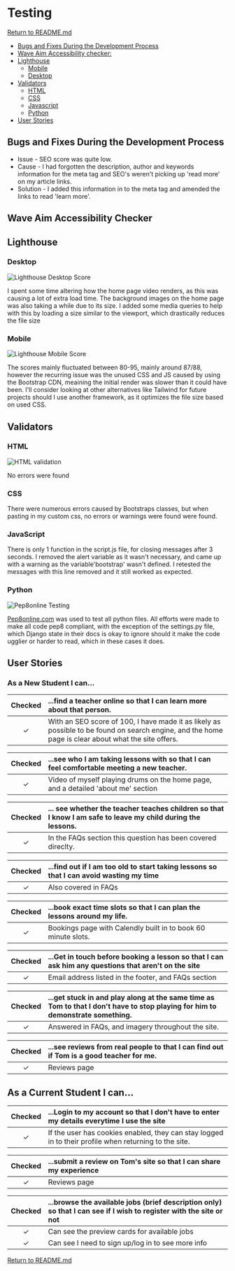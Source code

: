 # Testing

[Return to README.md](README.md)

- [Bugs and Fixes During the Development Process](#bugs-and-fixes-during-the-development-process)
- [Wave Aim Accessibility checker:](#wave-aim-accessibility-checker)
- [Lighthouse](#lighthouse)
  - [Mobile](#mobile)
  - [Desktop](#desktop)
- [Validators](#validators)
  - [HTML](#html)
  - [CSS](#css)
  - [Javascript](#javascript)
  - [Python](#python)
- [User Stories](#user-stories)

## Bugs and Fixes During the Development Process

- Issue - SEO score was quite low.
- Cause - I had forgotten the description, author and keywords information for the meta tag and SEO's weren't picking up 'read more' on my article links.
- Solution - I added this information in to the meta tag and amended the links to read 'learn more'.

## Wave Aim Accessibility Checker

## Lighthouse

### Desktop

![Lighthouse Desktop Score](readme-content/testing/testing-lighthouse-desktop.png)

I spent some time altering how the home page video renders, as this was causing a lot of extra load time. The background images on the home page was also taking a while due to its size. I added some media queries to help with this by loading a size similar to the viewport, which drastically reduces the file size

### Mobile

![Lighthouse Mobile Score](readme-content/testing/testing-lighthouse-mobile.png)

The scores mainly fluctuated between 80-95, mainly around 87/88, however the recurring issue was the unused CSS and JS caused by using the Bootstrap CDN, meaining the initial render was slower than it could have been. I'll consider looking at other alternatives like Tailwind for future projects should I use another framework, as it optimizes the file size based on used CSS.

## Validators

### HTML

![HTML validation](readme-content/testing/testing-html.png)

No errors were found

### CSS

There were numerous errors caused by Bootstraps classes, but when pasting in my custom css, no errors or warnings were found were found.

### JavaScript

There is only 1 function in the script.js file, for closing messages after 3 seconds. I removed the alert variable as it wasn't necessary, and came up with a warning as the variable'bootstrap' wasn't defined. I retested the messages with this line removed and it still worked as expected.

### Python

![Pep8online Testing]()

[Pep8online.com](http://pep8online.com) was used to test all python files. All efforts were made to make all code pep8 compliant, with the exception of the settings.py file, which Django state in their docs is okay to ignore should it make the code ugglier or harder to read, which in these cases it does.

## User Stories

### As a **New Student** I can...

| Checked | ...**find a teacher online** so that **I can learn more about that person.**                                                                        |
| :-----: | :-------------------------------------------------------------------------------------------------------------------------------------------------- |
| &check; | With an SEO score of 100, I have made it as likely as possible to be found on search engine, and the home page is clear about what the site offers. |

| Checked | ...**see who I am taking lessons with** so that **I can feel comfortable meeting a new teacher.** |
| :-----: | :------------------------------------------------------------------------------------------------ |
| &check; | Video of myself playing drums on the home page, and a detailed 'about me' section                 |

| Checked | ... **see whether the teacher teaches children** so that **I know I am safe to leave my child during the lessons.** |
| :-----: | :------------------------------------------------------------------------------------------------------------------ |
| &check; | In the FAQs section this question has been covered direclty.                                                        |

| Checked | ...**find out if I am too old to start taking lessons** so that **I can avoid wasting my time** |
| :-----: | :---------------------------------------------------------------------------------------------- |
| &check; | Also covered in FAQs                                                                            |

| Checked | ...**book exact time slots** so that **I can plan the lessons around my life.** |
| :-----: | :------------------------------------------------------------------------------ |
| &check; | Bookings page with Calendly built in to book 60 minute slots.                   |

| Checked | ...**Get in touch before booking a lesson** so that **I can ask him any questions that aren't on the site** |
| :-----: | :---------------------------------------------------------------------------------------------------------- |
| &check; | Email address listed in the footer, and FAQs section                                                        |

| Checked | ...**get stuck in and play along at the same time as Tom** to that **I don't have to stop playing for him to demonstrate something.** |
| :-----: | :------------------------------------------------------------------------------------------------------------------------------------ |
| &check; | Answered in FAQs, and imagery throughout the site.                                                                                    |

| Checked | ...**see reviews from real people** to that **I can find out if Tom is a good teacher for me.** |
| :-----: | :---------------------------------------------------------------------------------------------- |
| &check; | Reviews page                                                                                    |

## As a **Current Student** I can...

| Checked | ...**Login to my account** so that **I don't have to enter my details everytime I use the site**      |
| :-----: | :---------------------------------------------------------------------------------------------------- |
| &check; | If the user has cookies enabled, they can stay logged in to their profile when returning to the site. |

| Checked | ...**submit a review on Tom's site** so that **I can share my experience** |
| :-----: | :------------------------------------------------------------------------- |
| &check; | Reviews page                                                               |

| Checked | ...**browse the available jobs (brief description only)** so that **I can see if I wish to register with the site or not** |
| :-----: | :------------------------------------------------------------------------------------------------------------------------- |
| &check; | Can see the preview cards for available jobs                                                                               |
| &check; | Can see I need to sign up/log in to see more info                                                                          |

[Return to README.md](README.md)